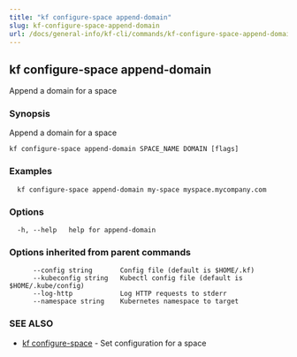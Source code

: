 ```yaml
---
title: "kf configure-space append-domain"
slug: kf-configure-space-append-domain
url: /docs/general-info/kf-cli/commands/kf-configure-space-append-domain/
---
```

## kf configure-space append-domain

Append a domain for a space

### Synopsis

Append a domain for a space

```
kf configure-space append-domain SPACE_NAME DOMAIN [flags]
```

### Examples

```
  kf configure-space append-domain my-space myspace.mycompany.com
```

### Options

```
  -h, --help   help for append-domain
```

### Options inherited from parent commands

```
      --config string       Config file (default is $HOME/.kf)
      --kubeconfig string   Kubectl config file (default is $HOME/.kube/config)
      --log-http            Log HTTP requests to stderr
      --namespace string    Kubernetes namespace to target
```

### SEE ALSO

* [kf configure-space](/docs/general-info/kf-cli/commands/kf-configure-space/)	 - Set configuration for a space

